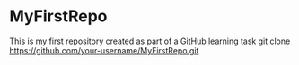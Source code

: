 # MyFirstRepo
This is my first repository created as part of a GitHub learning task
git clone https://github.com/your-username/MyFirstRepo.git
